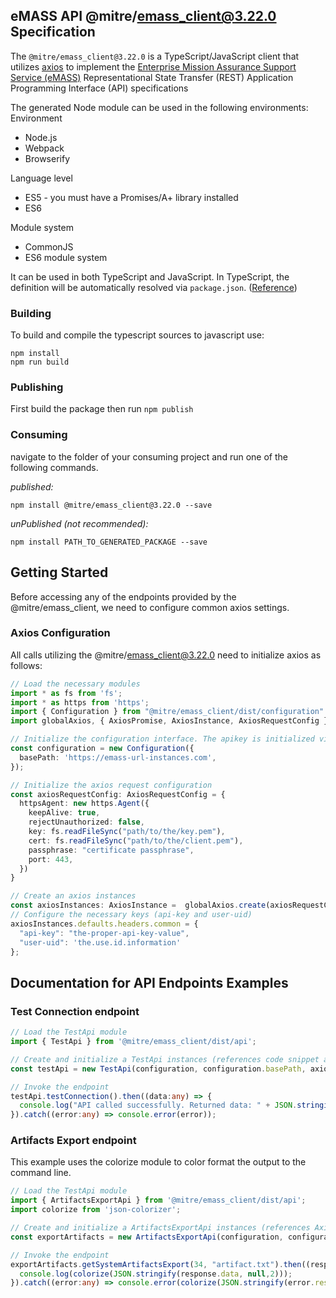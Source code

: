 ## eMASS API @mitre/emass_client@3.22.0 Specification

The `@mitre/emass_client@3.22.0` is a TypeScript/JavaScript client that utilizes [axios](https://github.com/axios/axios)
to implement the [Enterprise Mission Assurance Support Service (eMASS)](https://disa.mil/~/media/Files/DISA/Fact-Sheets/eMASS.pdf)
Representational State Transfer (REST) Application Programming Interface (API) specifications

The generated Node module can be used in the following environments:
Environment
* Node.js
* Webpack
* Browserify

Language level
* ES5 - you must have a Promises/A+ library installed
* ES6

Module system
* CommonJS
* ES6 module system

It can be used in both TypeScript and JavaScript. In TypeScript, the definition will be automatically resolved via `package.json`. ([Reference](https://www.typescriptlang.org/docs/handbook/declaration-files/consumption.html))

### Building

To build and compile the typescript sources to javascript use:
```
npm install
npm run build
```

### Publishing

First build the package then run `npm publish`

### Consuming

navigate to the folder of your consuming project and run one of the following commands.

_published:_

```
npm install @mitre/emass_client@3.22.0 --save
```

_unPublished (not recommended):_

```
npm install PATH_TO_GENERATED_PACKAGE --save
```

## Getting Started
Before accessing any of the endpoints provided by the @mitre/emass_client, we need to configure common axios settings.

### Axios Configuration
All calls utilizing the @mitre/emass_client@3.22.0 need to initialize axios as follows:

```typescript
// Load the necessary modules
import * as fs from 'fs';
import * as https from 'https';
import { Configuration } from "@mitre/emass_client/dist/configuration"
import globalAxios, { AxiosPromise, AxiosInstance, AxiosRequestConfig } from '@mitre/emass_client/node_modules/axios';

// Initialize the configuration interface. The apikey is initialized via axios default headers.
const configuration = new Configuration({
  basePath: 'https://emass-url-instances.com',
});

// Initialize the axios request configuration
const axiosRequestConfig: AxiosRequestConfig = {
  httpsAgent: new https.Agent({
    keepAlive: true,
    rejectUnauthorized: false,
    key: fs.readFileSync("path/to/the/key.pem"),
    cert: fs.readFileSync("path/to/the/client.pem"),
    passphrase: "certificate passphrase",
    port: 443,
  })
}

// Create an axios instances
const axiosInstances: AxiosInstance =  globalAxios.create(axiosRequestConfig);
// Configure the necessary keys (api-key and user-uid)
axiosInstances.defaults.headers.common = {
  "api-key": "the-proper-api-key-value",
  "user-uid": 'the.use.id.information'
};

```
## Documentation for API Endpoints Examples
### Test Connection endpoint
```typescript
// Load the TestApi module
import { TestApi } from '@mitre/emass_client/dist/api';

// Create and initialize a TestApi instances (references code snippet above for proper parameters configurations)
const testApi = new TestApi(configuration, configuration.basePath, axiosInstances);

// Invoke the endpoint 
testApi.testConnection().then((data:any) => {
  console.log("API called successfully. Returned data: " + JSON.stringify(data.data, null,2));
}).catch((error:any) => console.error(error));

```
### Artifacts Export endpoint
This example uses the colorize module to color format the output to the command line.
```typescript
// Load the TestApi module
import { ArtifactsExportApi } from '@mitre/emass_client/dist/api';
import colorize from 'json-colorizer';

// Create and initialize a ArtifactsExportApi instances (references Axios Configuration for proper parameters configurations)
const exportArtifacts = new ArtifactsExportApi(configuration, configuration.basePath, axiosInstances);

// Invoke the endpoint 
exportArtifacts.getSystemArtifactsExport(34, "artifact.txt").then((response:any) => {
  console.log(colorize(JSON.stringify(response.data, null,2)));
}).catch((error:any) => console.error(colorize(JSON.stringify(error.response.data,null,2))));

```